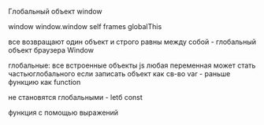 Глобальный объект window

window
window.window
self
frames
globalThis

все возвращают один объект и строго равны между собой - глобальный объект браузера Window

глобальные:
все встроенные объекты js
любая переменная может стать частьюглобального если записать объект как св-во
var - раньше
функцию как function

не становятся глобальными - letб const

функция с помощью выражений
